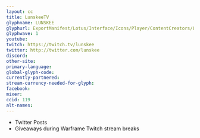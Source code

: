```yaml
---
layout: cc
title: LunskeeTV
glyphname: LUNSKEE
glyphurl: ExportManifest/Lotus/Interface/Icons/Player/ContentCreators/Lunskee.png
glyphwave: 1
youtube:
twitch: https://twitch.tv/lunskee
twitter: http://twitter.com/lunskee
discord:
other-site:
primary-language:
global-glyph-code:
currently-partnered:
stream-currency-needed-for-glyph:
facebook:
mixer:
ccid: 119
alt-names:
---
```

* Twitter Posts
* Giveaways during Warframe Twitch stream breaks
